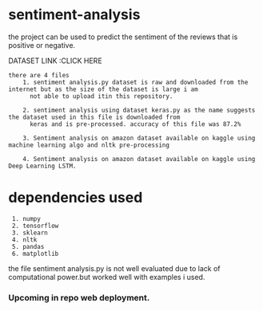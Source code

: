 # sentiment-analysis
the project can be used to predict the sentiment of the reviews that is positive or negative.

DATASET LINK :<alt href="https://drive.google.com/file/d/1RSyc7khEw2lOX2yg5j-iZFyOxSy8wbse/view">CLICK HERE</a>

    there are 4 files 
        1. sentiment analysis.py dataset is raw and downloaded from the internet but as the size of the dataset is large i am
          not able to upload itin this repository.
         
        2. sentiment analysis using dataset keras.py as the name suggests the dataset used in this file is downloaded from 
          keras and is pre-processed. accuracy of this file was 87.2%
          
        3. Sentiment analysis on amazon dataset available on kaggle using machine learning algo and nltk pre-processing
         
        4. Sentiment analysis on amazon dataset available on kaggle using Deep Learning LSTM.
# dependencies used 
     
     1. numpy 
     2. tensorflow
     3. sklearn
     4. nltk
     5. pandas
     6. matplotlib
     
        
the file sentiment analysis.py is not well evaluated due to lack of computational power.but worked well with examples i used.

### Upcoming in repo web deployment.
